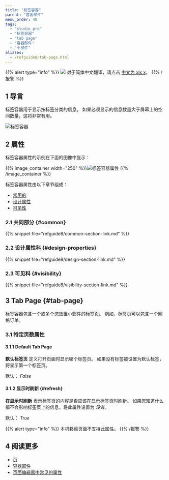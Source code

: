 ```yaml
---
title: "标签容器"
parent: "容器部件"
menu_order: 40
tags:
  - "studio pro"
  - "标签容器"
  - "tab page"
  - "容器部件"
  - "小部件"
aliases:
  - /refguide8/tab-page.html
---
```


{{% alert type="info" %}}
<img src="attachments/chinese-translation/china.png" style="display: inline-block; margin: 0" /> 对于简体中文翻译，请点击 [中文为 xix x](https://cdn.mendix.tencent-cloud.com/documentation/refguide8/tab-container.pdf)。
{{% /报警 %}}

## 1 导言

标签容器用于显示按标签分类的信息。 如果必须显示的信息数量大于屏幕上的空间数量，这将非常有用。

![标签容器](attachments/container-widgets/tab-container.png)

## 2 属性

标签容器属性的示例在下面的图像中显示：

{{% image_container width="250" %}}![标签容器属性](attachments/container-widgets/tab-container-properties.png)
{{% /image_container %}}

标签容器属性由以下章节组成：

* [常用的](#common)
* [设计属性](#design-properties)
* [可见性](#visibility)

### 2.1 共同部分 {#common}

{{% snippet file="refguide8/common-section-link.md" %}}

### 2.2 设计属性科 {#design-properties}

{{% snippet file="refguide8/design-section-link.md" %}}

### 2.3 可见科 {#visibility}

{{% snippet file="refguide8/visibility-section-link.md" %}}

## 3 Tab Page {#tab-page}

标签容器包含一个或多个您放置小部件的标签页。 例如，标签页可以包含一个网格订单。

### 3.1 特定页数属性

#### 3.1.1 Default Tab Page

**默认标签页** 定义打开页面时显示哪个标签页。 如果没有标签被设置为默认标签，将显示第一个标签页。

默认： *False*

#### 3.1.2 显示时刷新 {#refresh}

**在显示时刷新** 表示标签页的内容是否应该在显示标签页时刷新。 如果您知道什么都不会影响标签页上的信息，将此属性设置为 *没有*。

默认： *True*

{{% alert type="info" %}}
本机移动页面不支持此属性。
{{% /报警 %}}

## 4 阅读更多

* [页](page)
* [容器部件](容器部件)
* [页面编辑器中常见的属性](common-widget-properties)
